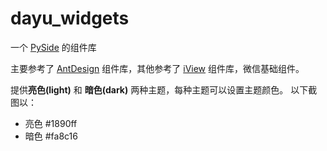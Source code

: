 # dayu_widgets

一个 [PySide](https://wiki.qt.io/PySide) 的组件库

主要参考了 [AntDesign](https://ant.design/) 组件库，其他参考了 [iView](https://www.iviewui.com/) 组件库，微信基础组件。


提供**亮色(light)** 和 **暗色(dark)** 两种主题，每种主题可以设置主题颜色。
以下截图以：

* 亮色 #1890ff 
* 暗色 #fa8c16

